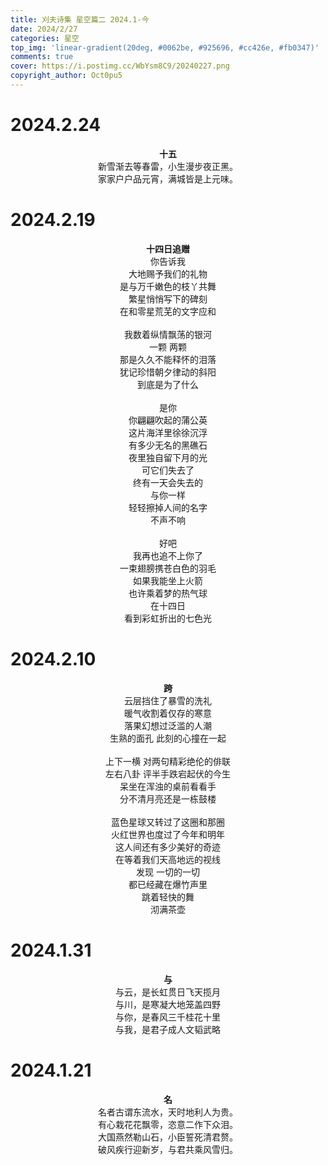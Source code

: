 ```yaml
---
title: 刈夫诗集 星空篇二 2024.1-今
date: 2024/2/27
categories: 星空
top_img: 'linear-gradient(20deg, #0062be, #925696, #cc426e, #fb0347)'
comments: true
cover: https://i.postimg.cc/WbYsm8C9/20240227.png
copyright_author: Oct0pu5
---
```


<h1>2024.2.24</h1>
<center>
<b>十五</b><br>
新雪渐去等春雷，小生漫步夜正黑。<br>
家家户户品元宵，满城皆是上元味。<br>
</center>

<h1>2024.2.19</h1>
<center>
<b>十四日追赠</b><br>
你告诉我<br>
大地赐予我们的礼物<br>
是与万千嫩色的枝丫共舞<br>
繁星悄悄写下的碑刻<br>
在和零星荒芜的文字应和<br>
<br>
我数着纵情飘荡的银河<br>
一颗 两颗<br>
那是久久不能释怀的泪落<br>
犹记珍惜朝夕律动的斜阳<br>
到底是为了什么<br>
<br>
是你<br>
你翩翩吹起的蒲公英<br>
这片海洋里徐徐沉浮<br>
有多少无名的黑礁石<br>
夜里独自留下月的光<br>
可它们失去了<br>
终有一天会失去的<br>
与你一样<br>
轻轻擦掉人间的名字<br>
不声不响<br>
<br>
好吧<br>
我再也追不上你了<br>
一束翅膀携苍白色的羽毛<br>
如果我能坐上火箭<br>
也许乘着梦的热气球<br>
在十四日<br>
看到彩虹折出的七色光<br>
</center>

<h1>2024.2.10</h1>
<center>
<b>跨</b><br>
云层挡住了暴雪的洗礼<br>
暖气收割着仅存的寒意<br>
落果幻想过泛滥的人潮<br>
生熟的面孔 此刻的心撞在一起<br>
<br>
上下一横 对两句精彩绝伦的俳联<br>
左右八卦 评半手跌宕起伏的今生<br>
呆坐在浑浊的桌前看看手<br>
分不清月亮还是一栋鼓楼<br>
<br>
蓝色星球又转过了这圈和那圈<br>
火红世界也度过了今年和明年<br>
这人间还有多少美好的奇迹<br>
在等着我们天高地远的视线<br>
发现 一切的一切<br>
都已经藏在爆竹声里<br>
跳着轻快的舞<br>
沏满茶壶<br>
</center>

<h1>2024.1.31</h1>
<center>
<b>与</b><br>
与云，是长虹贯日飞天揽月<br>
与川，是寒凝大地笼盖四野<br>
与你，是春风三千桂花十里<br>
与我，是君子成人文韬武略<br>
</center>

<h1>2024.1.21</h1>
<center>
<b>名</b><br>
名者古谓东流水，天时地利人为贵。<br>
有心栽花花飘零，恣意二作下众泪。<br>
大国燕然勒山石，小臣誓死清君赘。<br>
破风疾行迎新岁，与君共乘风雪归。<br>
</center>